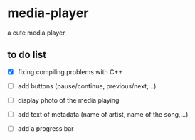 # media-player
a cute media player

## to do list
- [x] fixing compiling problems with C++
- [ ] add buttons (pause/continue, previous/next,...)
- [ ] display photo of the media playing
- [ ] add text of metadata (name of artist, name of the song,...)
- [ ] add a progress bar

